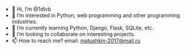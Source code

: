 - 👋 Hi, I’m @1dlvb
- 👀 I’m interested in Python, web programming and other programming industries.
- 🌱 I’m currently learning Python, Django, Flask, SQLite, etc.
- 💞️ I’m looking to collaborate on interesting projects.
- 📫 How to reach me? email: matushkin-2017@mail.ru

<!---
1dlvb/1dlvb is a ✨ special ✨ repository because its `README.md` (this file) appears on your GitHub profile.
You can click the Preview link to take a look at your changes.
--->
